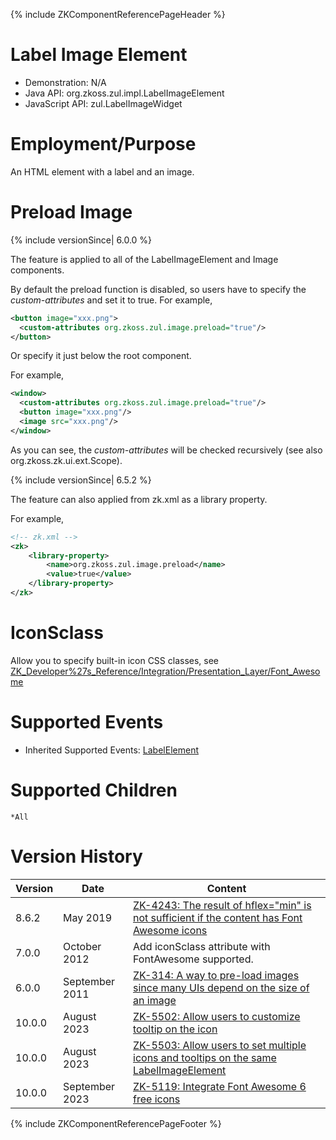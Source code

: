 {% include ZKComponentReferencePageHeader %}

# Label Image Element

- Demonstration: N/A
- Java API: <javadoc>org.zkoss.zul.impl.LabelImageElement</javadoc>
- JavaScript API:
  <javadoc directory="jsdoc">zul.LabelImageWidget</javadoc>

# Employment/Purpose

An HTML element with a label and an image.

# Preload Image

{% include versionSince\| 6.0.0 %}

The feature is applied to all of the LabelImageElement and Image
components.

By default the preload function is disabled, so users have to specify
the *custom-attributes* and set it to true. For example,

``` xml
<button image="xxx.png">
  <custom-attributes org.zkoss.zul.image.preload="true"/>
</button>
```

Or specify it just below the root component.

For example,

``` xml
<window>
  <custom-attributes org.zkoss.zul.image.preload="true"/>
  <button image="xxx.png"/>
  <image src="xxx.png"/>
</window>
```

As you can see, the *custom-attributes* will be checked recursively (see
also
<javadoc method="getAttribute(java.lang.String,boolean)">org.zkoss.zk.ui.ext.Scope</javadoc>).

{% include versionSince\| 6.5.2 %}

The feature can also applied from zk.xml as a library property.

For example,

``` xml
<!-- zk.xml -->
<zk>
    <library-property>
        <name>org.zkoss.zul.image.preload</name>
        <value>true</value>
    </library-property>
</zk>
```

# IconSclass

Allow you to specify built-in icon CSS classes, see
[ZK_Developer%27s_Reference/Integration/Presentation_Layer/Font_Awesome](ZK_Developer%27s_Reference/Integration/Presentation_Layer/Font_Awesome)

# Supported Events

- Inherited Supported Events: [
  LabelElement](ZK_Component_Reference/Base_Components/LabelElement#Supported_Events)

# Supported Children

`*All`

# Version History

| Version | Date           | Content                                                                                                                                |
|---------|----------------|----------------------------------------------------------------------------------------------------------------------------------------|
| 8.6.2   | May 2019       | [ZK-4243: The result of hflex="min" is not sufficient if the content has Font Awesome icons](https://tracker.zkoss.org/browse/ZK-4243) |
| 7.0.0   | October 2012   | Add iconSclass attribute with FontAwesome supported.                                                                                   |
| 6.0.0   | September 2011 | [ZK-314: A way to pre-load images since many UIs depend on the size of an image](http://tracker.zkoss.org/browse/ZK-314)               |
| 10.0.0  | August 2023    | [ZK-5502: Allow users to customize tooltip on the icon](http://tracker.zkoss.org/browse/ZK-5502)                                       |
| 10.0.0  | August 2023    | [ZK-5503: Allow users to set multiple icons and tooltips on the same LabelImageElement](http://tracker.zkoss.org/browse/ZK-5503)       |
| 10.0.0  | September 2023 | [ZK-5119: Integrate Font Awesome 6 free icons](http://tracker.zkoss.org/browse/ZK-5119)                                                |

{% include ZKComponentReferencePageFooter %}
